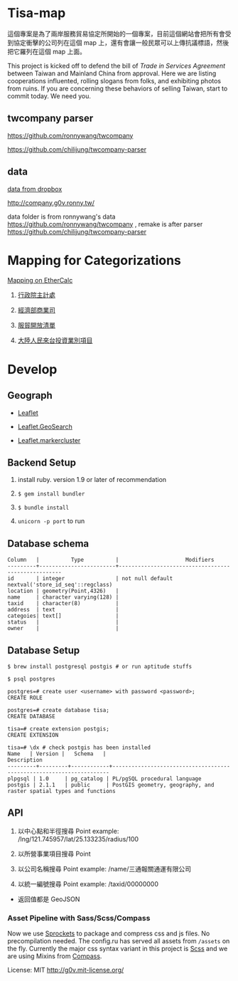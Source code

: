 # Tisa-map

這個專案是為了兩岸服務貿易協定所開始的一個專案，目前這個網站會把所有會受到協定衝擊的公司列在這個 map 上，還有會讓一般民眾可以上傳抗議標語，然後把它羅列在這個 map 上面。

This project is kicked off to defend the bill of *Trade in Services Agreement* between Taiwan and Mainland China from approval.
Here we are listing cooperations influented, rolling slogans from folks, and exhibiting photos from ruins.
If you are concerning these behaviors of selling Taiwan, start to commit today. We need you.

## twcompany parser

https://github.com/ronnywang/twcompany

https://github.com/chilijung/twcompany-parser

## data

[data from dropbox](https://www.dropbox.com/sh/o8uu84oskzcsxnp/Do-TEZcra1)

http://company.g0v.ronny.tw/

data folder is from ronnywang's data https://github.com/ronnywang/twcompany , remake is after parser https://github.com/chilijung/twcompany-parser

# Mapping for Categorizations

[Mapping on EtherCalc](https://ethercalc.org/kwops3igth)

1. [行政院主計處](http://www.dgbas.gov.tw/public/Attachment/342210594471.pdf)

2. [經濟部商業司]()

3. [服貿開放清單]()

4. [大陸人民來台投資業別項目](http://www.moeaic.gov.tw/system_external/ctlr?PRO=DownloadFile&t=3&id=133)

# Develop

## Geograph

* [Leaflet](http://leafletjs.com)

* [Leaflet.GeoSearch](https://github.com/smeijer/L.GeoSearch)

* [Leaflet.markercluster](https://github.com/Leaflet/Leaflet.markercluster)

## Backend Setup

1. install ruby. version 1.9 or later of recommendation

2. `$ gem install bundler`

3. `$ bundle install`

4. `unicorn -p port` to run

## Database schema

    Column   |          Type          |                     Modifiers
    ---------+------------------------+----------------------------------------------------
    id       | integer                | not null default nextval('store_id_seq'::regclass)
    location | geometry(Point,4326)   |
    name     | character varying(128) |
    taxid    | character(8)           |
    address  | text                   |
    categoies| text[]                 |
    status   |                        |
    owner    |                        |

## Database Setup

    $ brew install postgresql postgis # or run aptitude stuffs

    $ psql postgres

    postgres=# create user <username> with password <password>;
    CREATE ROLE

    postgres=# create database tisa;
    CREATE DATABASE

    tisa=# create extension postgis;
    CREATE EXTENSION

    tisa=# \dx # check postgis has been installed
    Name   | Version |   Schema   |                             Description
    ---------+---------+------------+---------------------------------------------------------------------
    plpgsql | 1.0     | pg_catalog | PL/pgSQL procedural language
    postgis | 2.1.1   | public     | PostGIS geometry, geography, and raster spatial types and functions

## API

1. 以中心點和半徑搜尋 Point
    example: /lng/121.745957/lat/25.133235/radius/100

1. 以所營事業項目搜尋 Point

1. 以公司名稱搜尋 Point
    example: /name/三通報關通運有限公司

1. 以統一編號搜尋 Point
    example: /taxid/00000000

* 返回值都是 GeoJSON

### Asset Pipeline with Sass/Scss/Compass

Now we use [Sprockets](https://github.com/sstephenson/sprockets) to package and compress css and js files.
No precompilation needed. The config.ru has served all assets from `/assets` on the fly. Currently the major
css syntax variant in this project is [Scss](http://sass-lang.com/) and we are using Mixins from
[Compass](http://compass-style.org/).


License: MIT http://g0v.mit-license.org/
